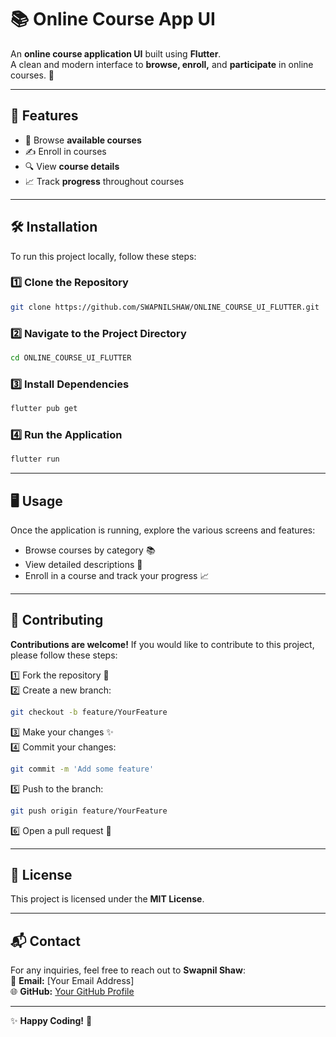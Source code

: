 

# 📚 Online Course App UI

An **online course application UI** built using **Flutter**.  
A clean and modern interface to **browse, enroll,** and **participate** in online courses. 🚀

---

## 🎯 Features

- 📖 Browse **available courses**
- ✍️ Enroll in courses
- 🔍 View **course details**
- 📈 Track **progress** throughout courses

---

## 🛠 Installation

To run this project locally, follow these steps:

### 1️⃣ Clone the Repository
```bash
git clone https://github.com/SWAPNILSHAW/ONLINE_COURSE_UI_FLUTTER.git
```

### 2️⃣ Navigate to the Project Directory
```bash
cd ONLINE_COURSE_UI_FLUTTER
```

### 3️⃣ Install Dependencies
```bash
flutter pub get
```

### 4️⃣ Run the Application
```bash
flutter run
```

---

## 🖥 Usage

Once the application is running, explore the various screens and features:

- Browse courses by category 📚
- View detailed descriptions 📖
- Enroll in a course and track your progress 📈

---

## 🤝 Contributing

**Contributions are welcome!** If you would like to contribute to this project, please follow these steps:

1️⃣ Fork the repository 🍴  
2️⃣ Create a new branch:  
   ```bash
   git checkout -b feature/YourFeature
   ```  
3️⃣ Make your changes ✨  
4️⃣ Commit your changes:  
   ```bash
   git commit -m 'Add some feature'
   ```  
5️⃣ Push to the branch:  
   ```bash
   git push origin feature/YourFeature
   ```  
6️⃣ Open a pull request 🚀

---

## 📜 License

This project is licensed under the **MIT License**.

---

## 📬 Contact

For any inquiries, feel free to reach out to **Swapnil Shaw**:  
📧 **Email:** [Your Email Address]  
🌐 **GitHub:** [Your GitHub Profile](https://github.com/SWAPNILSHAW)

---

✨ **Happy Coding!** 🚀
```
